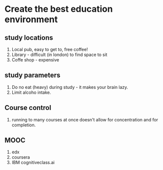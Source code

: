 # Create the best education environment 

## study locations
1. Local pub,  easy to get to, free coffee!
2. Library - difficult (in london) to find space to sit
3. Coffe shop - expensive

## study parameters
1. Do no eat (heavy) during study - it makes your brain lazy.
2. Limit alcoho intake.

## Course control
1. running to many courses at once doesn't allow for concentration and for completion.

## MOOC
1. edx 
2. coursera
3. IBM   cognitiveclass.ai
